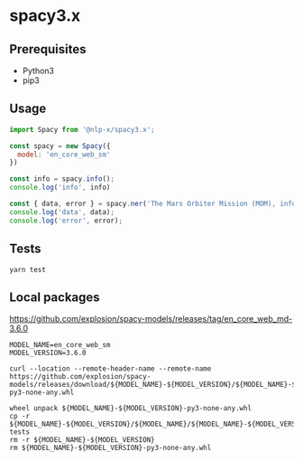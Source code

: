 # spacy3.x

## Prerequisites

- Python3
- pip3

## Usage

```js
import Spacy from '@nlp-x/spacy3.x';

const spacy = new Spacy({
  model: 'en_core_web_sm'
})

const info = spacy.info();
console.log('info', info)

const { data, error } = spacy.ner('The Mars Orbiter Mission (MOM), informally known as Mangalyaan, was launched into Earth orbit on 5 November 2013 by the Indian Space Research Organisation (ISRO) and has entered Mars orbit on 24 September 2014. India thus became the first country to enter Mars orbit on its first attempt. It was completed at a record low cost of $74 million.');
console.log('data', data);
console.log('error', error);
```

## Tests

```
yarn test
```


## Local packages

https://github.com/explosion/spacy-models/releases/tag/en_core_web_md-3.6.0


```
MODEL_NAME=en_core_web_sm
MODEL_VERSION=3.6.0

curl --location --remote-header-name --remote-name https://github.com/explosion/spacy-models/releases/download/${MODEL_NAME}-${MODEL_VERSION}/${MODEL_NAME}-${MODEL_VERSION}-py3-none-any.whl

wheel unpack ${MODEL_NAME}-${MODEL_VERSION}-py3-none-any.whl
cp -r ${MODEL_NAME}-${MODEL_VERSION}/${MODEL_NAME}/${MODEL_NAME}-${MODEL_VERSION} tests
rm -r ${MODEL_NAME}-${MODEL_VERSION}
rm ${MODEL_NAME}-${MODEL_VERSION}-py3-none-any.whl
```